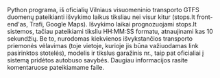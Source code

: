 Python programa, iš oficialių Vilniaus visuomeninio transporto GTFS duomenų pateikianti išvykimo laikus tiksliau nei visur kitur (stops.lt front-end'as, Trafi, Google Maps). Išvykimo laikai prognozuojami stops.lt sistemos, tačiau pateikiami tiksliu HH:MM:SS formatu, atnaujinami kas 10 sekundžių. Be to, nurodomas kiekvienos išvykstančios transporto priemonės vėlavimas (toje vietoje, kurioje jis būna važiuodamas link pasirinktos stotelės), modelis ir tikslus garažinis nr., taip pat oficialiai į sistemą pridėtos autobuso savybės. Daugiau informacijos rasite komentaruose pateikiamame faile.
